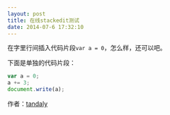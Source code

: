 ```yaml
---
layout: post
title: 在线stackedit测试
date: 2014-07-6 17:32:10  
---
```



在字里行间插入代码片段`var a = 0`，怎么样，还可以吧。

下面是单独的代码片段：

```javascript
var a = 0;
a += 3;
document.write(a);
```
 





作者：[tandaly](http://tandaly.github.com)
